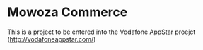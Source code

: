 Mowoza Commerce
===============

This is a project to be entered into the Vodafone AppStar proejct (http://vodafoneappstar.com/)